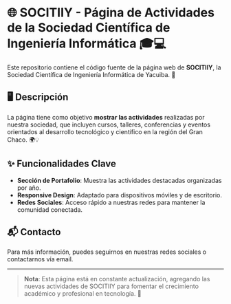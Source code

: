 # 🌐 SOCITIIY - Página de Actividades de la Sociedad Científica de Ingeniería Informática 🎓💻

Este repositorio contiene el código fuente de la página web de **SOCITIIY**, la Sociedad Científica de Ingeniería Informática de Yacuiba. 📘

## 🖥️ Descripción

La página tiene como objetivo **mostrar las actividades** realizadas por nuestra sociedad, que incluyen cursos, talleres, conferencias y eventos orientados al desarrollo tecnológico y científico en la región del Gran Chaco. 🌍💡


## ✨ Funcionalidades Clave

- **Sección de Portafolio**: Muestra las actividades destacadas organizadas por año.
- **Responsive Design**: Adaptado para dispositivos móviles y de escritorio.
- **Redes Sociales**: Acceso rápido a nuestras redes para mantener la comunidad conectada.

## 📬 Contacto

Para más información, puedes seguirnos en nuestras redes sociales o contactarnos vía email.

---

> **Nota**: Esta página está en constante actualización, agregando las nuevas actividades de SOCITIIY para fomentar el crecimiento académico y profesional en tecnología. 🚀
